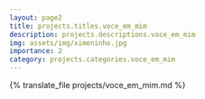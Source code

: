 ```yaml
---
layout: page2
title: projects.titles.voce_em_mim
description: projects.descriptions.voce_em_mim
img: assets/img/ximeninho.jpg
importance: 2
category: projects.categories.voce_em_mim
---
```


{% translate_file projects/voce_em_mim.md %}
